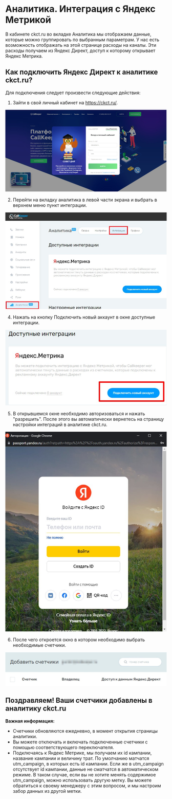 # Аналитика. Интеграция с Яндекс Метрикой

В кабинете ckct.ru во вкладке Аналитика мы отображаем данные, которые можно группировать по выбранным параметрам.
У нас есть возможность отображать на этой странице расходы на каналы. Эти расходы получаем из Яндекс Директ, доступ к которому открывает Яндекс Метрика.

## Как подключить Яндекс Директ к аналитике ckct.ru?

Для подключения следует произвести следующие действия:

1. Зайти в свой личный кабинет на https://ckct.ru/.

![Рис.1](images/LK_CT_1.jpg)

2. Перейти на вкладку аналитика в левой части экрана и выбрать в верхнем меню пункт интеграции.

![Рис.2](images/inter_1.jpg)

4. Нажать на кнопку Подключить новый аккаунт в окне доступные интеграции.

![Рис.3](images/add_akk_1.jpg)

5. В открывшемся окне необходимо авторизоваться и нажать "разрешить". После этого вы автоматически вернетесь на страницу настройки интеграций в аналитике ckct.ru.

![Рис.4](images/login_1.jpg)

6. После чего откроется окно в котором необходимо выбрать необходимые счетчики.

![Рис.5](images/shetshik_2.jpg)

## Поздравляем! Ваши счетчики добавлены в аналитику ckct.ru

**Важная информация:**

* Счетчики обновляются ежедневно, в момент открытия страницы аналитики. 
* Вы можете отключать и включать подключенные счетчики с помощью соответствующего переключателя.
* Подключаясь к Яндекс Метрике, мы получаем их id кампании, название кампании и величину трат. По умолчанию матчатся utm_campaign, в которых есть id кампании.
Если же в utm_campaign отсутствует id кампании, данные не сматчатся в автоматическом режиме. В таком случае, если вы не хотите менять содержимое
utm_campaign, можно использовать другую метку. Вы можете обратиться к своему менеджеру с этим вопросом, и мы настроим забор данных из другой метки.
